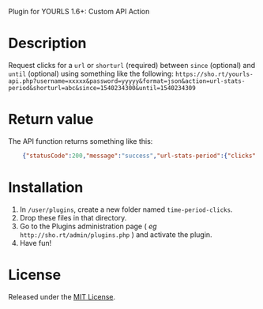 Plugin for YOURLS 1.6+: Custom API Action

# Description
Request clicks for a `url` or `shorturl` (required) between `since` (optional) and `until` (optional) using something like the following:
`https://sho.rt/yourls-api.php?username=xxxxx&password=yyyyy&format=json&action=url-stats-period&shorturl=abc&since=1540234300&until=1540234309` 

# Return value
The API function returns something like this:
```json
	{"statusCode":200,"message":"success","url-stats-period":{"clicks":"1"}}
```

# Installation
1. In `/user/plugins`, create a new folder named `time-period-clicks`.
2. Drop these files in that directory.
3. Go to the Plugins administration page ( *eg* `http://sho.rt/admin/plugins.php` ) and activate the plugin.
4. Have fun!

# License
Released under the [MIT License](https://opensource.org/licenses/MIT).
